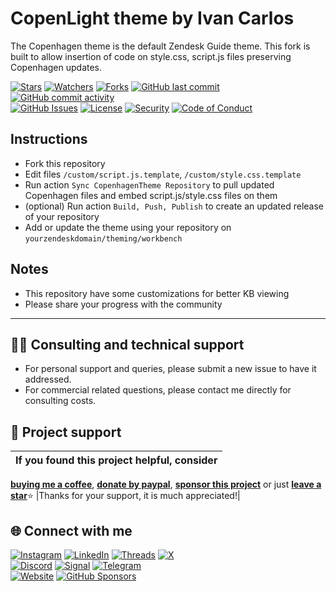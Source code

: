 # CopenLight theme by Ivan Carlos
The Copenhagen theme is the default Zendesk Guide theme. This fork is built to allow insertion of code on style.css, script.js files preserving Copenhagen updates.

<!-- buttons -->
[![Stars](https://img.shields.io/github/stars/ivancarlosti/copenlight?label=⭐%20Stars&color=gold&style=flat)](https://github.com/ivancarlosti/copenlight/stargazers)
[![Watchers](https://img.shields.io/github/watchers/ivancarlosti/copenlight?label=Watchers&style=flat&color=red)](https://github.com/sponsors/ivancarlosti)
[![Forks](https://img.shields.io/github/forks/ivancarlosti/copenlight?label=Forks&style=flat&color=ff69b4)](https://github.com/sponsors/ivancarlosti)
[![GitHub last commit](https://img.shields.io/github/last-commit/ivancarlosti/copenlight?label=Last%20Commit)](https://github.com/ivancarlosti/copenlight/commits)
[![GitHub commit activity](https://img.shields.io/github/commit-activity/m/ivancarlosti/copenlight?label=Activity)](https://github.com/ivancarlosti/copenlight/pulse)  
[![GitHub Issues](https://img.shields.io/github/issues/ivancarlosti/copenlight?label=Issues&color=orange)](https://github.com/ivancarlosti/copenlight/issues)
[![License](https://img.shields.io/github/license/ivancarlosti/copenlight?label=License)](LICENSE)
[![Security](https://img.shields.io/badge/Security-View%20Here-purple)](https://github.com/ivancarlosti/copenlight/security)
[![Code of Conduct](https://img.shields.io/badge/Code%20of%20Conduct-2.1-4baaaa)](https://github.com/ivancarlosti/copenlight?tab=coc-ov-file)
<!-- endbuttons -->

## Instructions

* Fork this repository
* Edit files `/custom/script.js.template`, `/custom/style.css.template`
* Run action `Sync CopenhagenTheme Repository` to pull updated Copenhagen files and embed script.js/style.css files on them
* (optional) Run action `Build, Push, Publish` to create an updated release of your repository
* Add or update the theme using your repository on `yourzendeskdomain/theming/workbench`

## Notes

* This repository have some customizations for better KB viewing
* Please share your progress with the community

<!-- footer -->
---

## 🧑‍💻 Consulting and technical support
* For personal support and queries, please submit a new issue to have it addressed.
* For commercial related questions, please contact me directly for consulting costs. 

## 🩷 Project support
| If you found this project helpful, consider |
| :---: |
[**buying me a coffee**][buymeacoffee], [**donate by paypal**][paypal], [**sponsor this project**][sponsor] or just [**leave a star**](../..)⭐
|Thanks for your support, it is much appreciated!|

## 🌐 Connect with me
[![Instagram](https://img.shields.io/badge/Instagram-@ivancarlos-E4405F)](https://instagram.com/ivancarlos)
[![LinkedIn](https://img.shields.io/badge/LinkedIn-@ivancarlos-0077B5)](https://www.linkedin.com/in/ivancarlos)
[![Threads](https://img.shields.io/badge/Threads-@ivancarlos-808080)](https://threads.net/@ivancarlos)
[![X](https://img.shields.io/badge/X-@ivancarlos-000000)](https://x.com/ivancarlos)  
[![Discord](https://img.shields.io/badge/Discord-@ivancarlos.me-5865F2)](https://discord.com/users/ivancarlos.me)
[![Signal](https://img.shields.io/badge/Signal-@ivancarlos.01-2592E9)](https://icc.gg/.signal)
[![Telegram](https://img.shields.io/badge/Telegram-@ivancarlos-26A5E4)](https://t.me/ivancarlos)  
[![Website](https://img.shields.io/badge/Website-ivancarlos.me-FF6B6B)](https://ivancarlos.me)
[![GitHub Sponsors](https://img.shields.io/github/sponsors/ivancarlosti?label=GitHub%20Sponsors&color=ffc0cb)][sponsor]

[cc]: https://docs.github.com/en/communities/setting-up-your-project-for-healthy-contributions/adding-a-code-of-conduct-to-your-project
[contributing]: https://docs.github.com/en/articles/setting-guidelines-for-repository-contributors
[security]: https://docs.github.com/en/code-security/getting-started/adding-a-security-policy-to-your-repository
[support]: https://docs.github.com/en/articles/adding-support-resources-to-your-project
[it]: https://docs.github.com/en/communities/using-templates-to-encourage-useful-issues-and-pull-requests/configuring-issue-templates-for-your-repository#configuring-the-template-chooser
[prt]: https://docs.github.com/en/communities/using-templates-to-encourage-useful-issues-and-pull-requests/creating-a-pull-request-template-for-your-repository
[funding]: https://docs.github.com/en/articles/displaying-a-sponsor-button-in-your-repository
[ivancarlos]: https://ivancarlos.me
[buymeacoffee]: https://www.buymeacoffee.com/ivancarlos
[paypal]: https://icc.gg/donate
[sponsor]: https://github.com/sponsors/ivancarlosti
